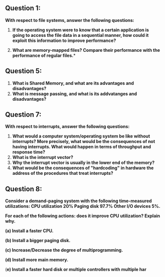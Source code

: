 ## Question 1:
**With respect to file systems, answer the following questions:**

1. **If the operating system were to know that a certain application is going to access the file data in a sequential manner, how could it exploit this information to improve performance?**

2. **What are memory-mapped files? Compare their performance with the performance of regular files.***

## Question 5:
1. **What is Shared Memory, and what are its advantages and disadvantages?**
2. **What is message passing, and what is its addvatanges and disadvantages?**

## Question 7:
**With respect to interrupts, answer the following questions:**

1. **What would a computer system/operating system be like without interrupts? More precisely, what would be the consequences of not having interrupts. What would happen in terms of throughput and response time?**
2. **What is the interrupt vector?**
3. **Why the interrupt vector is usually in the lower end of the memory?**
4. **What would be the consequences of "hardcoding" in hardware the address of the procedures that treat interrupts?**

## Question 8:
**Consider a demand-paging system with the following time-measured utilizations: CPU utilization 20% Paging disk 97.7% Other I/O devices 5%.**

**For each of the following actions: does it improve CPU utilization? Explain why.**

**(a) Install a faster CPU.**

**(b) Install a bigger paging disk.**

**(c) Increase/Decrease the degree of multiprogramming.**

**(d) Install more main memory.**

(**e) Install a faster hard disk or multiple controllers with multiple har**
